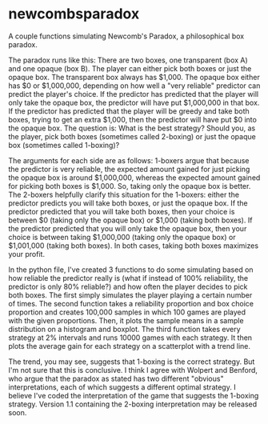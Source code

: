 # newcombsparadox
A couple functions simulating Newcomb's Paradox, a philosophical box paradox.

The paradox runs like this: There are two boxes, one transparent (box A) and one opaque (box B). The player can either pick both boxes or just the opaque box. The transparent box always has $1,000. The opaque box either has $0 or $1,000,000, depending on how well a "very reliable" predictor can predict the player's choice. If the predictor has predicted that the player will only take the opaque box, the predictor will have put $1,000,000 in that box. If the predictor has predicted that the player will be greedy and take both boxes, trying to get an extra $1,000, then the predictor will have put $0 into the opaque box. The question is: What is the best strategy? Should you, as the player, pick both boxes (sometimes called 2-boxing) or just the opaque box (sometimes called 1-boxing)?

The arguments for each side are as follows: 1-boxers argue that because the predictor is very reliable, the expected amount gained for just picking the opaque box is around $1,000,000, whereas the expected amount gained for picking both boxes is $1,000. So, taking only the opaque box is better. The 2-boxers helpfully clarify this situation for the 1-boxers: either the predictor predicts you will take both boxes, or just the opaque box. If the predictor predicted that you will take both boxes, then your choice is between $0 (taking only the opaque box) or $1,000 (taking both boxes). If the predictor predicted that you will only take the opaque box, then your choice is between taking $1,000,000 (taking only the opaque box) or $1,001,000 (taking both boxes). In both cases, taking both boxes maximizes your profit.

In the python file, I've created 3 functions to do some simulating based on how reliable the predictor really is (what if instead of 100% reliability, the predictor is only 80% reliable?) and how often the player decides to pick both boxes. The first simply simulates the player playing a certain number of times. The second function takes a reliability proportion and box choice proportion and creates 100,000 samples in which 100 games are played with the given proportions. Then, it plots the sample means in a sample distribution on a histogram and boxplot. The third function takes every strategy at 2% intervals and runs 10000 games with each strategy. It then plots the average gain for each strategy on a scatterplot with a trend line.

The trend, you may see, suggests that 1-boxing is the correct strategy. But I'm not sure that this is conclusive. I think I agree with Wolpert and Benford, who argue that the paradox as stated has two different "obvious" interpretations, each of which suggests a different optimal strategy. I believe I've coded the interpretation of the game that suggests the 1-boxing strategy. Version 1.1 containing the 2-boxing interpretation may be released soon.
